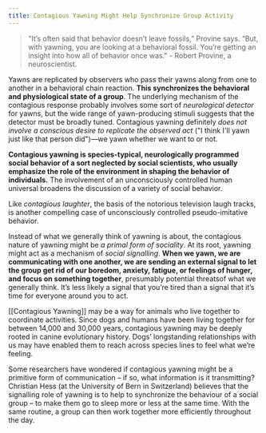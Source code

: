 ```yaml
---
title: Contagious Yawning Might Help Synchronize Group Activity
---
```


> "It’s often said that behavior doesn’t leave fossils,” Provine says. “But, with yawning, you are looking at a behavioral fossil. You’re getting an insight into how all of behavior once was." - Robert Provine, a neuroscientist.

Yawns are replicated by observers who pass their yawns along from one to another in a behavioral chain reaction. **This synchronizes the behavioral and physiological state of a group**. The underlying mechanism of the contagious response probably involves some sort of *neurological detector* for yawns, but the wide range of yawn-producing stimuli suggests that the detector must be broadly tuned. Contagious yawning definitely *does not involve a conscious desire to replicate the observed act* ("I think I'll yawn just like that person did")—we yawn whether we want to or not.

**Contagious yawning is species-typical, neurologically programmed social behavior of a sort neglected by social scientists, who usually emphasize the role of the environment in shaping the behavior of individuals.** The involvement of an unconsciously controlled human universal broadens the discussion of a variety of social behavior.

Like *contagious laughter*, the basis of the notorious television laugh tracks, is another compelling case of unconsciously controlled pseudo-imitative behavior.

Instead of what we generally think of yawning is about, the contagious nature of yawning might be *a primal form of sociality*. At its root, yawning might act as a mechanism of *social signalling*. **When we yawn, we are communicating with one another, we are sending an external signal to let the group get rid of our boredom, anxiety, fatigue, or feelings of hunger, and focus on something together**, presumably potential threatsof what we generally think. It’s less likely a signal that you’re tired than a signal that it’s time for everyone around you to act.

[[Contagious Yawning]] may be a way for animals who live together to coordinate activities. Since dogs and humans have been living together for between 14,000 and 30,000 years, contagious yawning may be deeply rooted in canine evolutionary history. Dogs’ longstanding relationships with us may have enabled them to reach across species lines to feel what we’re feeling.

Some researchers have wondered if contagious yawning might be a primitive form of communication – if so, what information is it transmitting? Christian Hess (at the University of Bern in Switzerland) believes that the signalling role of yawning is to help to synchronize the behaviour of a social group – to make them go to sleep more or less at the same time. With the same routine, a group can then work together more efficiently throughout the day.
